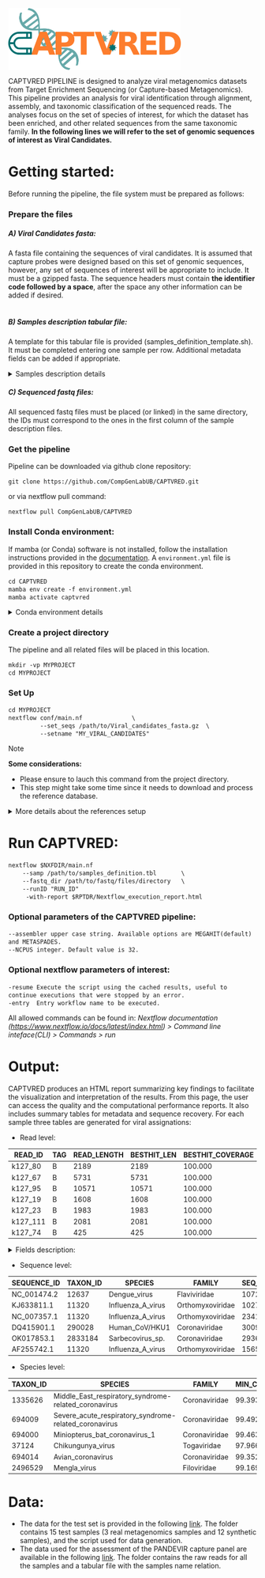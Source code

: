 <img src="./docs/captvred_logo.png" title="CAPTVRED" alt="CAPTVRED" width="350px" align="center" />

CAPTVRED PIPELINE is designed to analyze viral metagenomics datasets from Target Enrichment Sequencing (or Capture-based Metagenomics). This pipeline provides an analysis for viral identification through alignment, assembly, and taxonomic classification of the sequenced reads. The analyses focus on the set of species of interest, for which the dataset has been enriched, and other related sequences from the same taxonomic family. **In the following lines we will refer to the set of genomic sequences of interest as Viral Candidates.**

# Getting started:
Before running the pipeline, the file system must be prepared as follows:

### Prepare the files <br />

##### A) Viral Candidates fasta:</u> <br />
A fasta file containing the sequences of viral candidates. It  is assumed that capture probes were designed based on this set of genomic sequences, however, any set of sequences of interest will be appropriate to include. It must be a gzipped fasta. The sequence headers must contain **the identifier code followed by a space**, after the space any other information can be added if desired.<br />
<br />
 ##### B) Samples description tabular file:</u><br />
A template for this tabular file is provided (samples_definition_template.sh). It must be completed entering one sample per row. Additional metadata fields can be added if appropriate.<br />

<details>
 <summary>Samples description details</summary>
 This tabular file has two required fields:
 
 * Sample ID: This is the identifier that the pipeline will use to name all files and in the final report.
   
 * IlluminaID: This is the file name prefix containing raw data. Suffix of the samples indicating R1 and R2 files can be modified in the nextflow.config file or in the commandline using ```--R1``` [default: R1_001] and ```--R2``` [default: R2_001].
 The rest of the fields proposed in the template are recommendations and will probably be used in future versions of the workflow.
 </details>
 
 ##### C) Sequenced fastq files:</u><br />
 All sequenced fastq files must be placed (or linked) in the same directory, the IDs must correspond to the ones in the first column of the sample description files.
 
### Get the pipeline<br />
Pipeline can be downloaded via github clone repository:

   ```{.sh}
   git clone https://github.com/CompGenLabUB/CAPTVRED.git
   ```
or via nextflow pull command:
  ```{.sh}
  nextflow pull CompGenLabUB/CAPTVRED
  ```

### Install Conda environment:<br />
If mamba (or Conda) software is not installed, follow the installation instructions provided in the [documentation](https://conda.io/projects/conda/en/latest/user-guide/install/index.html).
A ```environment.yml``` file is provided in this repository to create the conda environment.

```
cd CAPTVRED
mamba env create -f environment.yml
mamba activate captvred
```
<details>
 <summary>Conda environment details</summary>
 The main programs installed in conda environment are described here:
 
| Program                      | Version       | Channel           |
|------------------------------|---------------|-------------------|
| perl                         | latest        | defaults          |
| python                       | 3.9.2         | defaults          |
| biopython                    | latest        | conda-forge       |
| bbmap                        | latest        | bioconda          |
| fastqc                       | latest        | bioconda          |
| multiqc                      | latest        | bioconda          |
| bowtie2                      | latest        | bioconda          |
| samtools                     | latest        | bioconda          |
| seqkit                       | latest        | bioconda          |
| megahit                      | latest        | bioconda          |
| spades                       | latest        | bioconda          |
| blast                        | latest        | bioconda          |
| gawk                         | latest        | conda-forge       |
| kaiju                        | 1.9.0         | bioconda          |
| r-base                       | 4.0.5         | r                 |
| r-ggplot2                    | latest        | r                 |
| r-tidyverse                  | latest        | r                 |
| r-plyr                       | latest        | r                 |
| r-gridExtra                  | latest        | r                 |
| bioconductor-rtracklayer     | latest        | bioconda          |
| bioconductor-GenomicFeatures | latest        | bioconda          |
| bioconductor-Rsamtools       | latest        | bioconda          |
| bioconductor-GenomicAlignments | latest      | bioconda          |
| bioconductor-VariantAnnotation | latest      | bioconda          |
| bioconductor-ggbio           | latest        | bioconda          |

 </details>

### Create a project directory <br />
The pipeline and all  related files will be placed in this location.<br />
```{.sh}
mkdir -vp MYPROJECT
cd MYPROJECT
```

### Set Up <br />

```{.sh}
cd MYPROJECT
nextflow conf/main.nf              \
         --set_seqs /path/to/Viral_candidates_fasta.gz  \
         --setname "MY_VIRAL_CANDIDATES"
```
> [!NOTE]
> **Some considerations:**<br />
> - Please ensure to lauch this command from the project directory.<br />
> - This step might take some time since it needs to download and process the reference database.<br />
<details>
  <summary><bl>More details about the references setup<bl></summary>
  <br />
 
This module prepares the file setup and databases to run the pipeline afterward. In the case of databases, the main steps are:  <br />
1. __Database download__: Viral reference database ([RVDB](https://rvdb.dbi.udel.edu/)) most recent version is downloaded. If the database is already downloaded in the desired location it will not be downloaded again. This step can be forced by using the flag:  ```--rvdb_update```. <br />
2.  __Merge database with Viral Candidate sequences__: In this step, sequences from the viral candidates set that are not present in the reference database are included. If the merge has been done previously it will not be repeated. The merge can be forced again by using the flag ```--merge_update```.<br />
3. __Split datbase__: The full database is split into a subset containing only the sequences classified in the families of interest. Another subset containing the rest of the species is created at the same time. If the subset is already created it will not be created again. It can be forced by using the flag ```--dbsplit_update ```.<br />

Note that by redoing any of the described flags, all the downstream steps will be repeated as well. Thus, by activating the flag ```--rvdb_update```, ```--merge_update``` is automatically activated; and by activating ```--merge_update```, ```--dbsplit_update ``` is activated as well.
If the run is interrupted for any reason, remember that the ```-resume``` nextflow option will restart the pipeline from where it left off in the previous execution.

</details>

# Run CAPTVRED:

```{.sh}
nextflow $NXFDIR/main.nf
    --samp /path/to/samples_definition.tbl       \
    --fastq_dir /path/to/fastq/files/directory   \
    --runID "RUN_ID"
     -with-report $RPTDR/Nextflow_execution_report.html
```

### Optional parameters of the CAPTVRED pipeline:
```{.sh}
--assembler upper case string. Available options are MEGAHIT(default) and METASPADES.
--NCPUS integer. Default value is 32.
```
### Optional nextflow parameters of interest:
```{.sh}
-resume Execute the script using the cached results, useful to continue executions that were stopped by an error.
-entry  Entry workflow name to be executed.
```
All allowed commands can be found in:  _Nextflow documentation (https://www.nextflow.io/docs/latest/index.html) > Command line inteface(CLI) > Commands > run_

# Output:
CAPTVRED produces an HTML report summarizing key findings to facilitate the visualization and interpretation of the results. From this page, the user can access the quality and the computational performance reports. It also includes summary tables for metadata and sequence recovery. 
For each sample three tables are generated for viral assignations:

* Read level:
  
| READ_ID   | TAG | READ_LENGTH | BESTHIT_LEN | BESTHIT_COVERAGE | REFSEQ_ID   | KAIJU_SCORE | NREADS_MAPED | TAXONID   | SPECIES                                   | FAMILY            |
|-----------|-----|-------------|-------------|------------------|-------------|-------------|--------------|-----------|-------------------------------------------|-------------------|
| k127_80   | B   | 2189        | 2189        | 100.000          | NC_002023.1 | NA          | 3178         | 11320     | Influenza_A_virus                         | Orthomyxoviridae  |
| k127_67   | B   | 5731        | 5731        | 100.000          | AF208067.1  | NA          | 10819        | 694005    | Murine_coronavirus                        | Coronaviridae     |
| k127_95   | B   | 10571       | 10571       | 100.000          | NC_001474.2 | NA          | 19942        | 12637     | Dengue_virus                              | Flaviviridae      |
| k127_19   | B   | 1608        | 1608        | 100.000          | FJ390061.2  | NA          | 2016         | 11320     | Influenza_A_virus                         | Orthomyxoviridae  |
| k127_23   | B   | 1983        | 1983        | 100.000          | KX377335.1  | NA          | 3323         | 64320     | ZIKV                                      | Flaviviridae      |
| k127_111  | B   | 2081        | 2081        | 100.000          | KJ633807.1  | NA          | 2962         | 11320     | Influenza_A_virus                         | Orthomyxoviridae  |
| k127_74   | B   | 425         | 425         | 100.000          | KJ633811.1  | NA          | 275          | 11320     

<details>
 <summary>Fields description:</summary>
 * **READ_ID**: Uniq identifier for each read/contig.
 * **TAG**: B for blastn, T for tblastx and K for kaiju.
 * **READ_LENGTH**: Read or contig length in bp.
 * **BESTHIT_LEN**: Length of the best hit.
 * **BESTHIT_COVERAGE**: Coverage of the best hit.
 * **REFSEQ_ID**: Assignation specie sequence id.
 * **KAIJU_SCORE**: Score reported by kaiju NA if blastn (default) option is running.
 * **NREADS_MAPED**: Number of raw reads mapped to this seqid. 
 * **TAXONID**: Sequence taxon id.
 * **SPECIES**: Species name.
 * **FAMILY**: Species family taxonomic classification.
</details>
  
* Sequence level:

| SEQUENCE_ID | TAXON_ID | SPECIES              | FAMILY            | SEQ_LENGTH | NUCS_ALN | COVERAGE_PCT | BHIT_IDENTITY | BESTHSP_COUNT | NREADS_MAPED |
|-------------|----------|----------------------|-------------------|------------|----------|--------------|---------------|---------------|--------------|
| NC_001474.2 | 12637    | Dengue_virus         | Flaviviridae      | 10723      | 10571    | 98.582       | 100.000       | 1             | 19942        |
| KJ633811.1  | 11320    | Influenza_A_virus    | Orthomyxoviridae  | 1027       | 850      | 82.765       | 100.000       | 2             | 550          |
| NC_007357.1 | 11320    | Influenza_A_virus    | Orthomyxoviridae  | 2341       | 2189     | 93.507       | 100.000       | 1             | 3178         |
| DQ415901.1  | 290028   | Human_CoV/HKU1       | Coronaviridae     | 30097      | 29945    | 99.495       | 99.588        | 2             | 58330        |
| OK017853.1  | 2833184  | Sarbecovirus_sp.     | Coronaviridae     | 29369      | 29369    | 100.000      | 95.796        | 1             | 57998        |
| AF255742.1  | 11320    | Influenza_A_virus    | Orthomyxoviridae  | 1565       | 1411     | 90.160       | 99.929        | 1             | 1610         |

* Species level:

| TAXON_ID | SPECIES                                              | FAMILY         | MIN_COV | MAX_COV | MEAN_COV | MIN_PID | MAX_PID | MEAN_PID | N_SEQS | N_CONTIGS | NREADS_MAPED | INFO                                                                                           |
|----------|------------------------------------------------------|----------------|---------|---------|----------|---------|---------|----------|--------|-----------|--------------|------------------------------------------------------------------------------------------------|
| 1335626  | Middle_East_respiratory_syndrome-related_coronavirus | Coronaviridae  | 99.393  | 99.393  | 99.393   | 99.349  | 99.349  | 99.349   | 1      | 1         | 58734        | SEQ:MK129253.1,LEN:30150,NUCALN:29967,COV:99.393,BHIDENT:99.349,N:1                            |
| 694009   | Severe_acute_respiratory_syndrome-related_coronavirus| Coronaviridae  | 99.492  | 99.492  | 99.492   | 99.946  | 99.946  | 99.946   | 1      | 1         | 116308       | SEQ:NC_045512.2,LEN:29903,NUCALN:29751,COV:99.492,BHIDENT:99.946,N:1                           |
| 694000   | Miniopterus_bat_coronavirus_1                        | Coronaviridae  | 99.463  | 99.463  | 99.463   | 100.000 | 100.000 | 100      | 1      | 1         | 55148        | SEQ:NC_010437.1,LEN:28326,NUCALN:28174,COV:99.463,BHIDENT:100.000,N:1                          |
| 37124    | Chikungunya_virus                                     | Togaviridae    | 97.966  | 97.966  | 97.966   | 99.734  | 99.734  | 99.734   | 1      | 1         | 22148        | SEQ:MG280943.1,LEN:11896,NUCALN:11654,COV:97.966,BHIDENT:99.734,N:1                            |
| 694014   | Avian_coronavirus                                    | Coronaviridae  | 99.352  | 99.352  | 99.352   | 99.993  | 99.993  | 99.993   | 1      | 1         | 53712        | SEQ:AJ311317.1,LEN:27635,NUCALN:27456,COV:99.352,BHIDENT:99.993,N:1                            |
| 2496529  | Mengla_virus                                         | Filoviridae    | 99.169  | 99.169  | 99.169   | 100.000 | 100.000 | 100      | 1      | 2         | 35000        | SEQ:NC_055510.1,LEN:18300,NUCALN:18148,COV:99.169,BHIDENT:100.000,N:2                          |


# Data:
* The data for the test set is provided in the following [link](https://compgen.bio.ub.edu/datasets/CAPTVRED/CAPTVRED_testset.tar.gz). The folder contains 15 test samples (3 real metagenomics samples and 12 synthetic samples), and the script used for data generation.
* The data used for the assessment of the PANDEVIR capture panel are available in the following  [link](https://compgen.bio.ub.edu/datasets/CAPTVRED/PANDEVIR_assess_testset.tar.gz). The folder contains the raw reads for all the samples and a tabular file with the samples name relation.
